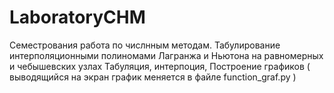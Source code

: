 # LaboratoryCHM
Семестрования работа по числнным методам. 
Табулирование интерполяционными полиномами Лагранжа и Ньютона на равномерных и чебышевских узлах
Табуляция, интерпоция, Построение графиков ( выводящийся на экран график меняется в файле function_graf.py )
